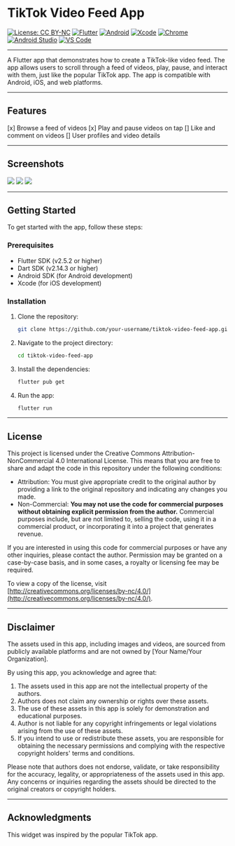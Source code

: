 # TikTok Video Feed App

[![License: CC BY-NC](https://img.shields.io/badge/License-CC%20BY--NC-lightgrey.svg)](http://creativecommons.org/licenses/by-nc/4.0/)
[![Flutter](https://img.shields.io/badge/Flutter-Channel%20master%2C%203.10.0--18.0.pre.13-blue)](https://flutter.dev/docs/development/tools/sdk/releases)
[![Android](https://img.shields.io/badge/Android%20SDK-31.0.0--rc2-red)](https://developer.android.com/studio/releases/sdk-tools)
[![Xcode](https://img.shields.io/badge/Xcode-13.4.1-red)](https://developer.apple.com/xcode/)
[![Chrome](https://img.shields.io/badge/Chrome-Ready-green)](https://www.google.com/chrome/)
[![Android Studio](https://img.shields.io/badge/Android%20Studio-2021.2-green)](https://developer.android.com/studio)
[![VS Code](https://img.shields.io/badge/VS%20Code-1.78.2-green)](https://code.visualstudio.com/)

---

A Flutter app that demonstrates how to create a TikTok-like video feed. The app allows users to scroll through a feed of videos, play, pause, and interact with them, just like the popular TikTok app. The app is compatible with Android, iOS, and web platforms.

---

## Features

[x] Browse a feed of videos
[x] Play and pause videos on tap
[] Like and comment on videos
[] User profiles and video details

---

## Screenshots

![](assets/Screenshot1.png)
![](assets/Screenshot2.png)
![](assets/Screenshot3.png)

---

## Getting Started

To get started with the app, follow these steps:

### Prerequisites

- Flutter SDK (v2.5.2 or higher)
- Dart SDK (v2.14.3 or higher)
- Android SDK (for Android development)
- Xcode (for iOS development)

### Installation

1. Clone the repository:

   ```bash
   git clone https://github.com/your-username/tiktok-video-feed-app.git
   ```

2. Navigate to the project directory:

   ```bash
   cd tiktok-video-feed-app
   ```

3. Install the dependencies:

   ```bash
   flutter pub get
   ```

4. Run the app:

   ```bash
   flutter run
   ```

---

## License

This project is licensed under the Creative Commons Attribution-NonCommercial 4.0 International License. This means that you are free to share and adapt the code in this repository under the following conditions:

- Attribution: You must give appropriate credit to the original author by providing a link to the original repository and indicating any changes you made.
- Non-Commercial: **You may not use the code for commercial purposes without obtaining explicit permission from the author.** Commercial purposes include, but are not limited to, selling the code, using it in a commercial product, or incorporating it into a project that generates revenue.

If you are interested in using this code for commercial purposes or have any other inquiries, please contact the author. Permission may be granted on a case-by-case basis, and in some cases, a royalty or licensing fee may be required.

To view a copy of the license, visit [http://creativecommons.org/licenses/by-nc/4.0/](http://creativecommons.org/licenses/by-nc/4.0/).

---

## Disclaimer

The assets used in this app, including images and videos, are sourced from publicly available platforms and are not owned by [Your Name/Your Organization].

By using this app, you acknowledge and agree that:

1. The assets used in this app are not the intellectual property of the authors.
2. Authors does not claim any ownership or rights over these assets.
3. The use of these assets in this app is solely for demonstration and educational purposes.
4. Author is not liable for any copyright infringements or legal violations arising from the use of these assets.
5. If you intend to use or redistribute these assets, you are responsible for obtaining the necessary permissions and complying with the respective copyright holders' terms and conditions.

Please note that authors does not endorse, validate, or take responsibility for the accuracy, legality, or appropriateness of the assets used in this app. Any concerns or inquiries regarding the assets should be directed to the original creators or copyright holders.

---

## Acknowledgments

This widget was inspired by the popular TikTok app.

